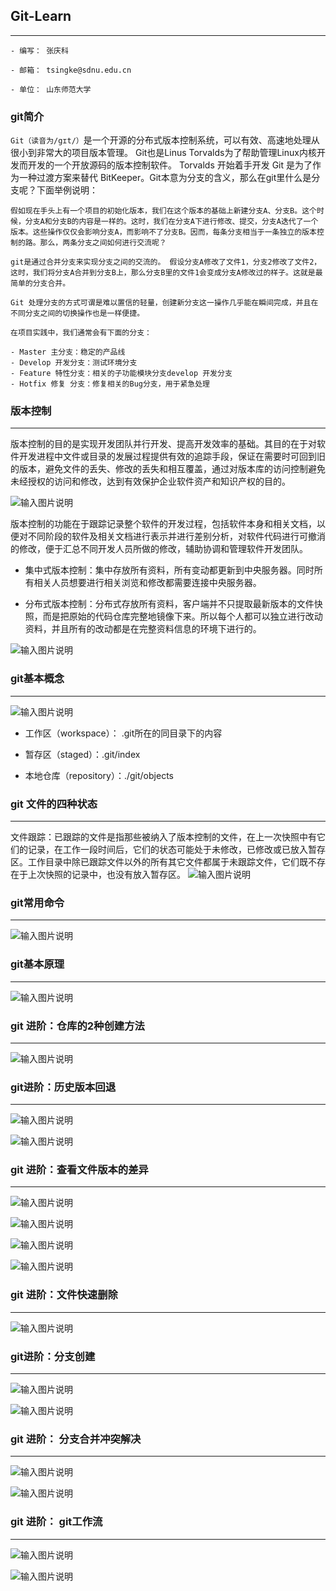 ## Git-Learn
---
```
- 编写： 张庆科

- 邮箱： tsingke@sdnu.edu.cn

- 单位： 山东师范大学

```

### git简介
 `Git（读音为/gɪt/）`是一个开源的分布式版本控制系统，可以有效、高速地处理从很小到非常大的项目版本管理。 
Git也是Linus Torvalds为了帮助管理Linux内核开发而开发的一个开放源码的版本控制软件。
Torvalds 开始着手开发 Git 是为了作为一种过渡方案来替代 BitKeeper。Git本意为分支的含义，那么在git里什么是分支呢？下面举例说明：

```
假如现在手头上有一个项目的初始化版本，我们在这个版本的基础上新建分支A、分支B。这个时候，分支A和分支B的内容是一样的。这时，我们在分支A下进行修改、提交，分支A迭代了一个版本。这些操作仅仅会影响分支A，而影响不了分支B。因而，每条分支相当于一条独立的版本控制的路。那么，两条分支之间如何进行交流呢？

git是通过合并分支来实现分支之间的交流的。 假设分支A修改了文件1，分支2修改了文件2，这时，我们将分支A合并到分支B上，那么分支B里的文件1会变成分支A修改过的样子。这就是最简单的分支合并。

Git 处理分支的方式可谓是难以置信的轻量，创建新分支这一操作几乎能在瞬间完成，并且在不同分支之间的切换操作也是一样便捷。

在项目实践中，我们通常会有下面的分支：

- Master 主分支：稳定的产品线
- Develop 开发分支：测试环境分支
- Feature 特性分支：相关的子功能模块分支develop 开发分支
- Hotfix 修复 分支：修复相关的Bug分支，用于紧急处理

```


### 版本控制
---

版本控制的目的是实现开发团队并行开发、提高开发效率的基础。其目的在于对软件开发进程中文件或目录的发展过程提供有效的追踪手段，保证在需要时可回到旧的版本，避免文件的丢失、修改的丢失和相互覆盖，通过对版本库的访问控制避免未经授权的访问和修改，达到有效保护企业软件资产和知识产权的目的。

![输入图片说明](Figures/versionControl.png)

版本控制的功能在于跟踪记录整个软件的开发过程，包括软件本身和相关文档，以便对不同阶段的软件及相关文档进行表示并进行差别分析，对软件代码进行可撤消的修改，便于汇总不同开发人员所做的修改，辅助协调和管理软件开发团队。

- 集中式版本控制：集中存放所有资料，所有变动都更新到中央服务器。同时所有相关人员想要进行相关浏览和修改都需要连接中央服务器。

- 分布式版本控制：分布式存放所有资料，客户端并不只提取最新版本的文件快照，而是把原始的代码仓库完整地镜像下来。所以每个人都可以独立进行改动资料，并且所有的改动都是在完整资料信息的环境下进行的。

![输入图片说明](Figures/git-svn.png)

### git基本概念
---

![输入图片说明](Figures/work-stage-repo.png)

- 工作区（workspace）： .git所在的同目录下的内容

- 暂存区（staged）：.git/index 

- 本地仓库（repository）：./git/objects 

### git 文件的四种状态
---
文件跟踪：已跟踪的文件是指那些被纳入了版本控制的文件，在上一次快照中有它们的记录，在工作一段时间后，它们的状态可能处于未修改，已修改或已放入暂存区。工作目录中除已跟踪文件以外的所有其它文件都属于未跟踪文件，它们既不存在于上次快照的记录中，也没有放入暂存区。
![输入图片说明](Figures/filestate.png)

### git常用命令
---

![输入图片说明](Figures/gitcommand.png)

### git基本原理
---
![输入图片说明](Figures/git%E5%8E%9F%E7%90%86.png)


### git 进阶：仓库的2种创建方法
---
![输入图片说明](Figures/gitinit.png)




### git进阶：历史版本回退
---

![输入图片说明](Figures/gitreset.png)

![输入图片说明](Figures/gitresetDemo.png)

### git 进阶：查看文件版本的差异
---

![输入图片说明](Figures/gitdiff.png)

![输入图片说明](Figures/gitdiff-1.png)
 
![输入图片说明](Figures/gitdiff-2.png) 

![输入图片说明](Figures/gitdiff-3.png)


### git 进阶：文件快速删除
---

![输入图片说明](Figures/gitrm.png)

### git进阶：分支创建
---

![输入图片说明](Figures/gitbranch.png)

![输入图片说明](Figures/gitbranchDemo.png)


### git 进阶： 分支合并冲突解决
---

![输入图片说明](Figures/gitbranchConflict.png)

![输入图片说明](Figures/gitbranchConflictDemo.png)

### git 进阶： git工作流
---
![输入图片说明](Figures/gitFlow.png)

![输入图片说明](Figures/githubFlow.png)
